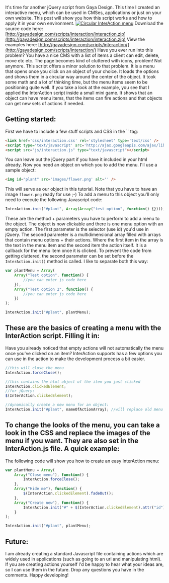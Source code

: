It's time for another jQuery script from Gaya Design. This time I created an interactive menu, which can be used in CMSes, applications or just on your own website. This post will show you how this script works and how to apply it in your own environment. [![Circular InterAction menu](/articles/interactionpost.jpg "Circular InterAction menu")](http://www.gayadesign.com/diy/circular-interaction-menu/)<span id="more-475"></span> Download the source code here: [http://gayadesign.com/scripts/interaction/interaction.zip](http://gayadesign.com/scripts/interaction/interaction.zip) View the examples here: [http://gayadesign.com/scripts/interaction/](http://gayadesign.com/scripts/interaction/) Have you ever run into this problem? You have a nice CMS with a list of items a client can edit, delete, move etc etc. The page becomes kind of cluttered with icons, problem! Not anymore. This script offers a minor solution to that problem. It is a menu that opens once you click on an object of your choice. It loads the options and shows them in a circular way around the center of the object. It took some math and a lot of thinking time, but the menu items seem to be positioning quite well. If you take a look at the example, you see that I applied the InterAction script inside a small mini game. It shows that an object can have menu items, that the items can fire actions and that objects can get new sets of actions if needed.

Getting started:
----------------

 First we have to include a few stuff scripts and CSS in the `` tag: 
```html
<link href='css/interaction.css' rel='stylesheet' type='text/css' />
<script type='text/javascript' src='http://ajax.googleapis.com/ajax/libs/jquery/1.3/jquery.min.js'></script>
<script src="js/interaction.js" type="text/javascript"></script>
```
 You can leave out the jQuery part if you have it included in your html already. Now you need an object on which you to add the menu. I'll use a sample object: 
```html
<img id="plant" src='images/flower.png' alt='' />
```
 This will serve as our object in this tutorial. Note that you have to have an image `flower.png` ready for use ;-) To add a menu to this object you'll only need to execute the following Javascript code: 
```javascript
InterAction.init("#plant", Array(Array("test option", function() {})));
```
 These are the method + parameters you have to perform to add a menu to the object. The object is now clickable and there is one menu option with an empty action. The first parameter is the selector (use id) you'd use in jQuery. The second parameter is a multidimensional array filled with arrays that contain menu options + their actions. Where the first item in the array is the text in the menu item and the second item the action itself. It is a callback for the menu item once it is clicked. To prevent the code from getting cluttered, the second parameter can be set before the `InterAction.init()` method is called. I like to separate both this way: 
```javascript
var plantMenu = Array(
    Array("Test option", function() {
        //you can enter js code here
    }),
    Array("Test option 2", function() {
        //you can enter js code here
    })
);

InterAction.init("#plant", plantMenu);
```
 These are the basics of creating a menu with the InterAction script. Filling it in:
--------------

 Have you already noticed that empty actions will not automatically the menu once you've clicked on an item? InterAction supports has a few options you can use in the action to make the development process a bit easier. 
```javascript
//this will close the menu
InterAction.forceClose();

//this contains the html object of the item you just clicked
InterAction.clickedElement;
//for jQuery:
$(InterAction.clickedElement);

//dynamically create a new menu for an object:
InterAction.init("#plant", nameOfActionArray); //will replace old menu if one exists
```
 To change the looks of the menu, you can take a look in the CSS and replace the images of the menu if you want. They are also set in the InterAction.js file. A quick example:
----------------

 The following code will show you how to create an easy InterAction menu: 
```javascript
var plantMenu = Array(
    Array("Close menu"), function() {
        InterAction.forceClose();
    },
    Array("Hide me"), function() {
        $(InterAction.clickedElement).fadeOut();
    },
    Array("Create new"), function() {
        InterAction.init("#" + $(InterAction.clickedElement).attr("id"), plantMenu);
    }
);

InterAction.init("#plant", plantMenu);
```
 Future:
-------

 I am already creating a standard Javascript file containing actions which are widely used in applications (such as going to an url and manipulating html). If you are creating actions yourself I'd be happy to hear what your ideas are, so I can use them in the future. Drop any questions you have in the comments. Happy developing!